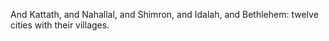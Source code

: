 And Kattath, and Nahallal, and Shimron, and Idalah, and Bethlehem: twelve cities with their villages.
